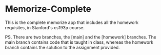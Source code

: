 # Memorize-Complete
This is the complete memorize app that includes all the homework requisites, in Stanford's cs193p course.

PS. There are two branches, the [main] and the [homework] branches. 
The main branch contains code that is taught in class, whereas the homework branch contains the solution to the assignment provided.
